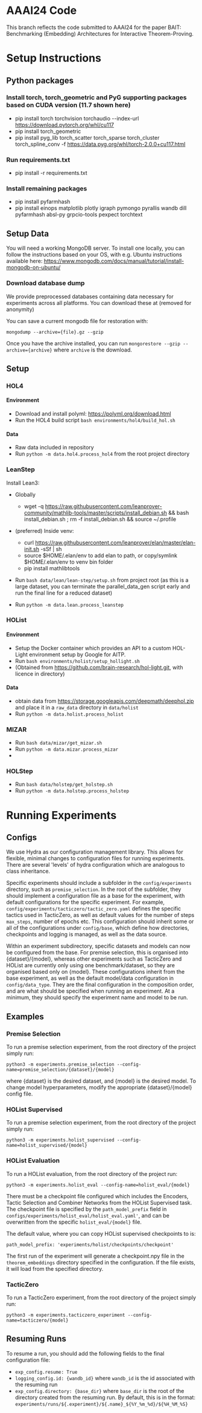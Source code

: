 # AAAI24 Code
This branch reflects the code submitted to AAAI24 for the paper BAIT: Benchmarking (Embedding) Architectures for Interactive Theorem-Proving.

# Setup Instructions

## Python packages
### Install torch, torch_geometric and PyG supporting packages based on CUDA version (11.7 shown here)
- pip install torch torchvision torchaudio --index-url https://download.pytorch.org/whl/cu117
- pip install torch_geometric 
- pip install pyg_lib torch_scatter torch_sparse torch_cluster torch_spline_conv -f https://data.pyg.org/whl/torch-2.0.0+cu117.html

### Run requirements.txt
- pip install -r requirements.txt
 
### Install remaining packages 
- pip install pyfarmhash
- pip install einops matplotlib plotly igraph pymongo pyrallis wandb dill pyfarmhash absl-py grpcio-tools pexpect torchtext

## Setup Data
You will need a working MongoDB server. To install one locally, you can follow the instructions based on your OS,
with e.g. Ubuntu instructions available here: https://www.mongodb.com/docs/manual/tutorial/install-mongodb-on-ubuntu/

### Download database dump
We provide preprocessed databases containing data necessary for experiments across all platforms. You can download these at (removed for anonymity)

You can save a current mongodb file for restoration with: 

`mongodump --archive={file}.gz --gzip`

Once you have the archive installed, you can run `mongorestore --gzip --archive={archive}` where `archive` is the download.


## Setup

### HOL4
#### Environment
- Download and install polyml: https://polyml.org/download.html 
- Run the HOL4 build script `bash environments/hol4/build_hol.sh`
#### Data
- Raw data included in repository 
- Run `python -m data.hol4.process_hol4` from the root project directory

### LeanStep
Install Lean3:

- Globally
  - wget -q https://raw.githubusercontent.com/leanprover-community/mathlib-tools/master/scripts/install_debian.sh && bash install_debian.sh ; rm -f install_debian.sh && source ~/.profile 
- (preferred) Inside venv:
  - curl https://raw.githubusercontent.com/leanprover/elan/master/elan-init.sh -sSf | sh
  - source $HOME/.elan/env to add elan to path, or copy/symlink $HOME/.elan/env to venv bin folder
  - pip install mathlibtools

- Run `bash data/lean/lean-step/setup.sh` from project root (as this is a large dataset, you can
 terminate the parallel_data_gen script early and run the final line for a reduced dataset)
- Run `python -m data.lean.process_leanstep`
 

### HOList
#### Environment
- Setup the Docker container which provides an API to a custom HOL-Light environment setup by Google for AITP.
- Run `bash environments/holist/setup_hollight.sh`
- (Obtained from https://github.com/brain-research/hol-light.git, with licence in directory)

#### Data
- obtain data from https://storage.googleapis.com/deepmath/deephol.zip and place it in a `raw_data` directory in `data/holist`
- Run `python -m data.holist.process_holist`


### MIZAR
- Run `bash data/mizar/get_mizar.sh`
- Run `python -m data.mizar.process_mizar`
- 
### HOLStep
- Run `bash data/holstep/get_holstep.sh`
- Run `python -m data.holstep.process_holstep`

[//]: # (### INT)

[//]: # (sudo apt-get install libopenmpi-dev)

[//]: # (pip install baselines )

[//]: # (pip install git+https://github.com/openai/baselines@ea25b9e8)

[//]: # ()


# Running Experiments

## Configs
We use Hydra as our configuration management library. This allows for flexible, minimal changes 
to configuration files for running experiments. There are several 'levels' of hydra configuration which 
are analogous to class inheritance. 

Specific experiments should include a subfolder in the `config/experiments` directory,
such as `premise_selection`. In the root of the subfolder, they should implement a configuration
file as a base for the experiment, with default configurations for the specific experiment.
For example, `config/experiments/tacticzero/tactic_zero.yaml` defines the specific tactics used
in TacticZero, as well as default values for the number of steps `max_steps`, number of epochs etc.
 This configuration
should inherit some or all of the configurations under `config/base`, which define how directories,
checkpoints and logging 
is managed, as well as the data source.

Within an experiment subdirectory, specific datasets and models can now be configured from the base.
For premise selection, this is organised into {dataset}/{model}, whereas other experiments such as TacticZero and HOList are
currently only using one benchmark/dataset, so they are organised based only on {model}. These configurations
inherit from the base experiment, as well as the default model/data configuration in `config/data_type`. 
They are the final configuration in the composition order, and are what should be specified when running an experiment. 
At a minimum, they should specify the experiment name and model to be run. 

## Examples
### Premise Selection
To run a premise selection experiment, from the root directory of the project simply run:

`python3 -m experiments.premise_selection --config-name=premise_selection/{dataset}/{model}`

where {dataset} is the desired dataset, and {model} is the desired model. 
To change model hyperparameters, modify the appropriate {dataset}/{model} config file. 


### HOList Supervised
To run a premise selection experiment, from the root directory of the project simply run:

`python3 -m experiments.holist_supervised --config-name=holist_supervised/{model}`

### HOList Evaluation
To run a HOList evaluation, from the root directory of the project run:

`python3 -m experiments.holist_eval --config-name=holist_eval/{model}`

There must be a checkpoint file configured which includes the Encoders, Tactic Selection and 
Combiner Networks from the HOList Supervised task. The checkpoint file is specified by the 
`path_model_prefix` field in `configs/experiments/holist_eval/holist_eval.yaml'`, and can be overwritten
from the specific `holist_eval/{model}` file.

The default value, where you can copy HOList supervised checkpoints to is:

`path_model_prefix: 'experiments/holist/checkpoints/checkpoint'`

The first run of the experiment will generate a checkpoint.npy file in the `theorem_embeddings` 
directory specified in the configuration. If the file exists, it will load from the specified directory. 



### TacticZero
To run a TacticZero experiment, from the root directory of the project simply run:

`python3 -m experiments.tacticzero_experiment --config-name=tacticzero/{model}`

## Resuming Runs
To resume a run, you should add the following fields to the final configuration file:

- `exp_config.resume: True`
- `logging_config.id: {wandb_id}` where `wandb_id` is the id associated with the resuming run
- `exp_config.directory: {base_dir}` where `base_dir` is the root of the directory created from the resuming run.
By default, this is in the format: 
    `experiments/runs/${.experiment}/${.name}_${%Y_%m_%d}/${%H_%M_%S}`

